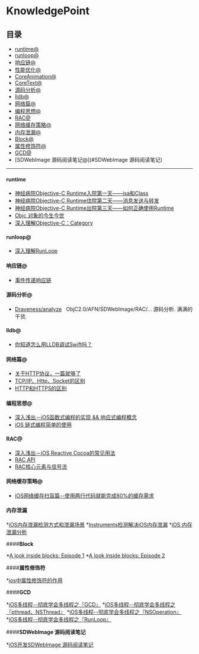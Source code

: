 # KnowledgePoint

## 目录
* [runtime@](#runtime@)
* [runloop@](#runloop@)
* [响应链@](#响应链)
* [性能优化@](#性能优化@)
* [CoreAnimation@](#CoreAnimation@)
* [CoreText@](#CoreText@)
* [源码分析@](#源码分析)
* [lldb@](#lldb)
* [网络篇@](#网络篇)
* [编程思想@](#编程思想)
* [RAC@](#RAC)
* [网络缓存策略@](#网络缓存策略)
* [内存泄漏@](#内存泄漏)
* [Block@](#block)
* [属性修饰符@](#属性修饰符)
* [GCD@](#GCD)
* [SDWebImage 源码阅读笔记@](#SDWebImage 源码阅读笔记)

------

#### <a name='runtieme@'></a>**runtime** 							

* [神经病院Objective-C Runtime入院第一天——isa和Class](http://www.jianshu.com/p/9d649ce6d0b8)
* [神经病院Objective-C Runtime住院第二天——消息发送与转发](http://www.jianshu.com/p/4d619b097e20)
* [神经病院Objective-C Runtime出院第三天——如何正确使用Runtime](http://www.jianshu.com/p/db6dc23834e3)
* [Objc 对象的今生今世](http://www.jianshu.com/p/f725d2828a2f)	
* [深入理解Objective-C：Category](https://tech.meituan.com/DiveIntoCategory.html)

#### <a name='runloop@'></a>**runloop@** 	

* [深入理解RunLoop](https://blog.ibireme.com/2015/05/18/runloop/)

#### <a name='响应链'></a>**响应链@**

* [事件传递响应链](http://www.cocoachina.com/ios/20160113/14896.html)

#### <a name='源码分析'></a>**源码分析@**

* [Draveness/analyze](https://github.com/Draveness/analyze)   ObjC2.0/AFN/SDWebImage/RAC/... 源码分析. 满满的干货.

#### <a name='lldb'></a>**lldb@**

* [你知道怎么用LLDB调试Swift吗？](https://mp.weixin.qq.com/s?__biz=MzA3ODg4MDk0Ng==&mid=2651113734&idx=1&sn=c8cbf0b79732b3235cec3f1059dc84ce)

#### <a name='网络篇'></a>**网络篇@**
* [关于HTTP协议，一篇就够了](http://www.cnblogs.com/ranyonsue/p/5984001.html)  
* [TCP/IP、Http、Socket的区别](https://jingyan.baidu.com/article/08b6a591e07ecc14a80922f1.html)
* [HTTP和HTTPS的区别](http://www.mahaixiang.cn/internet/1233.html)

#### <a name='编程思想'></a>**编程思想@**
* [深入浅出－iOS函数式编程的实现 && 响应式编程概念](https://www.jianshu.com/p/7017a220f34c)
* [iOS 链式编程简单的使用](https://www.jianshu.com/p/b651e82ef6a0)

#### <a name='RAC'></a>**RAC@**
* [深入浅出－iOS Reactive Cocoa的常见用法](https://www.jianshu.com/p/e63261712172)
* [RAC API](https://www.jianshu.com/p/6251abc485c5)
* [RAC核心元素与信号流](https://www.jianshu.com/p/d262f2c55fbe)

#### <a name='网络缓存策略'></a>**网络缓存策略@**

* [iOS网络缓存扫盲篇--使用两行代码就能完成80%的缓存需求](https://www.jianshu.com/p/fb5aaeac06ef)

#### <a name='内存泄漏'></a>**内存泄漏**

*[iOS内存泄漏检测方式和泄漏场景](https://www.jianshu.com/p/e9d989c12ff8)
*[Instruments检测解决iOS内存泄漏](https://www.jianshu.com/p/aa17176c28bb)
*[iOS 内存泄漏分析](https://www.jianshu.com/p/bc15591784ce)

####<a name='Block'></a>**Block**

*[A look inside blocks: Episode 1](http://www.galloway.me.uk/2012/10/a-look-inside-blocks-episode-1/)
*[A look inside blocks: Episode 2](http://www.galloway.me.uk/2012/10/a-look-inside-blocks-episode-2/)

####<a name='属性修饰符'></a>**属性修饰符**

*[ios中属性修饰符的作用](https://www.jianshu.com/p/3cbc79424fb8)

####<a name='GCD'></a>**GCD**

*[iOS多线程--彻底学会多线程之『GCD』](https://www.jianshu.com/p/2d57c72016c6)
*[iOS多线程--彻底学会多线程之『pthread、NSThread』](https://www.jianshu.com/p/cbaeea5368b1)
*[iOS多线程--彻底学会多线程之『NSOperation』](https://www.jianshu.com/p/4b1d77054b35)
*[iOS多线程--彻底学会多线程之『RunLoop』](https://www.jianshu.com/p/d260d18dd551)


####<a name='SDWebImage 源码阅读笔记'></a>**SDWebImage 源码阅读笔记**

*[iOS开发SDWebImage 源码阅读笔记](https://www.jianshu.com/p/06f0265c22eb)

